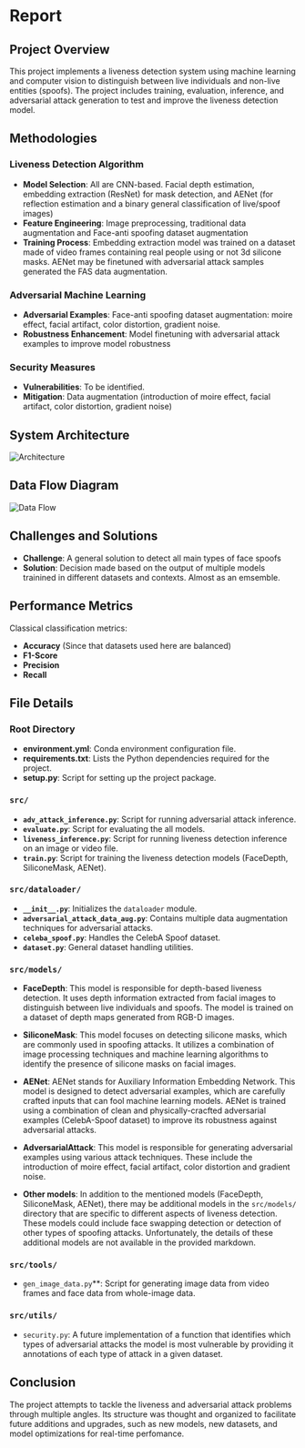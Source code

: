 # Report

## Project Overview

This project implements a liveness detection system using machine learning and computer vision to distinguish between live individuals and non-live entities (spoofs). The project includes training, evaluation, inference, and adversarial attack generation to test and improve the liveness detection model.

## Methodologies

### Liveness Detection Algorithm
- **Model Selection**: All are CNN-based. Facial depth estimation, embedding extraction (ResNet) for mask detection, and AENet (for reflection estimation and a binary general classification of live/spoof images)
- **Feature Engineering**: Image preprocessing, traditional data augmentation and Face-anti spoofing dataset augmentation 
- **Training Process**: Embedding extraction model was trained on a dataset made of video frames containing real people using or not 3d silicone masks. AENet may be finetuned with adversarial attack samples generated the FAS data augmentation.

### Adversarial Machine Learning
- **Adversarial Examples**: Face-anti spoofing dataset augmentation: moire effect, facial artifact, color distortion, gradient noise.
- **Robustness Enhancement**: Model finetuning with adversarial attack examples to improve model robustness

### Security Measures
- **Vulnerabilities**: To be identified.
- **Mitigation**: Data augmentation (introduction of moire effect, facial artifact, color distortion, gradient noise)

## System Architecture

![Architecture]()

## Data Flow Diagram

![Data Flow](data_flow_diagram.png)

## Challenges and Solutions

- **Challenge**: A general solution to detect all main types of face spoofs
- **Solution**: Decision made based on the output of multiple models trainined in different datasets and contexts. Almost as an emsemble.

## Performance Metrics

Classical classification metrics:

- **Accuracy** (Since that datasets used here are balanced)
- **F1-Score**
- **Precision**
- **Recall**

## File Details

### Root Directory
- **environment.yml**: Conda environment configuration file.
- **requirements.txt**: Lists the Python dependencies required for the project.
- **setup.py**: Script for setting up the project package.

### `src/`
- **`adv_attack_inference.py`**: Script for running adversarial attack inference.
- **`evaluate.py`**: Script for evaluating the all models.
- **`liveness_inference.py`**: Script for running liveness detection inference on an image or video file.
- **`train.py`**: Script for training the liveness detection models (FaceDepth, SiliconeMask, AENet).

### `src/dataloader/`
- **`__init__.py`**: Initializes the `dataloader` module.
- **`adversarial_attack_data_aug.py`**: Contains multiple data augmentation techniques for adversarial attacks.
- **`celeba_spoof.py`**: Handles the CelebA Spoof dataset.
- **`dataset.py`**: General dataset handling utilities.



### `src/models/`

- **FaceDepth**: This model is responsible for depth-based liveness detection. It uses depth information extracted from facial images to distinguish between live individuals and spoofs. The model is trained on a dataset of depth maps generated from RGB-D images.

- **SiliconeMask**: This model focuses on detecting silicone masks, which are commonly used in spoofing attacks. It utilizes a combination of image processing techniques and machine learning algorithms to identify the presence of silicone masks on facial images.

- **AENet**: AENet stands for Auxiliary Information Embedding Network. This model is designed to detect adversarial examples, which are carefully crafted inputs that can fool machine learning models. AENet is trained using a combination of clean and physically-cracfted adversarial examples (CelebA-Spoof dataset) to improve its robustness against adversarial attacks.

- **AdversarialAttack**: This model is responsible for generating adversarial examples using various attack techniques. These include the introduction of moire effect, facial artifact, color distortion and gradient noise.


- **Other models**: In addition to the mentioned models (FaceDepth, SiliconeMask, AENet), there may be additional models in the `src/models/` directory that are specific to different aspects of liveness detection. These models could include face swapping detection or detection of other types of spoofing attacks. Unfortunately, the details of these additional models are not available in the provided markdown.


### `src/tools/`
- `gen_image_data.py`**: Script for generating image data from video frames and face data from whole-image data.

### `src/utils/`
- `security.py`: A future implementation of a function that identifies which types of adversarial attacks the model is most vulnerable by providing it annotations of each type of attack in a given dataset.


## Conclusion

The project attempts to tackle the liveness and adversarial attack problems through multiple angles. Its structure was thought and organized to facilitate future additions and upgrades, such as new models, new datasets, and model optimizations for real-time perfomance.